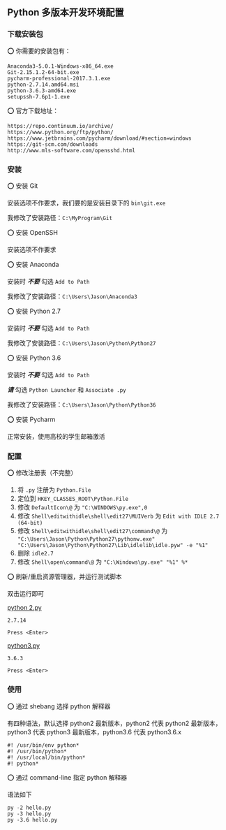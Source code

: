## Python 多版本开发环境配置

### 下载安装包

:o: 你需要的安装包有：

    Anaconda3-5.0.1-Windows-x86_64.exe
    Git-2.15.1.2-64-bit.exe
    pycharm-professional-2017.3.1.exe
    python-2.7.14.amd64.msi
    python-3.6.3-amd64.exe
    setupssh-7.6p1-1.exe

:o: 官方下载地址：

    https://repo.continuum.io/archive/
    https://www.python.org/ftp/python/
    https://www.jetbrains.com/pycharm/download/#section=windows
    https://git-scm.com/downloads
    http://www.mls-software.com/opensshd.html

### 安装

:o: 安装 Git

安装选项不作要求，我们要的是安装目录下的 `bin\git.exe`

我修改了安装路径：`C:\MyProgram\Git`

:o: 安装 OpenSSH

安装选项不作要求

:o: 安装 Anaconda

安装时 ***不要*** 勾选 `Add to Path`

我修改了安装路径：`C:\Users\Jason\Anaconda3`

:o: 安装 Python 2.7

安装时 ***不要*** 勾选 `Add to Path`

我修改了安装路径：`C:\Users\Jason\Python\Python27`

:o: 安装 Python 3.6

安装时 ***不要*** 勾选 `Add to Path`

***请*** 勾选 `Python Launcher` 和 `Associate .py`

我修改了安装路径：`C:\Users\Jason\Python\Python36`

:o: 安装 Pycharm

正常安装，使用高校的学生邮箱激活

### 配置

:o: 修改注册表（不完整）

1. 将 `.py` 注册为 `Python.File`
2. 定位到 `HKEY_CLASSES_ROOT\Python.File`
3. 修改 `DefaultIcon\@` 为 `"C:\WINDOWS\py.exe",0`
4. 修改 `Shell\editwithidle\shell\edit27\MUIVerb` 为 `Edit with IDLE 2.7 (64-bit)`
5. 修改 `Shell\editwithidle\shell\edit27\command\@` 为 `"C:\Users\Jason\Python\Python27\pythonw.exe" "C:\Users\Jason\Python\Python27\Lib\idlelib\idle.pyw" -e "%1"`
6. 删除 `idle2.7`
7. 修改 `Shell\open\command\@` 为 `"C:\Windows\py.exe" "%1" %*`

:o: 刷新/重启资源管理器，并运行测试脚本

双击运行即可

[python 2.py](python_2.py)

    2.7.14
    
    Press <Enter>

[python3.py](python_3.py)

    3.6.3
    
    Press <Enter>

### 使用

:o: 通过 shebang 选择 python 解释器

有四种语法，默认选择 python2 最新版本，python2 代表 python2 最新版本，python3 代表 python3 最新版本，python3.6 代表 python3.6.x

    #! /usr/bin/env python*
    #! /usr/bin/python*
    #! /usr/local/bin/python*
    #! python*

:o: 通过 command-line 指定 python 解释器

语法如下

    py -2 hello.py
    py -3 hello.py
    py -3.6 hello.py

